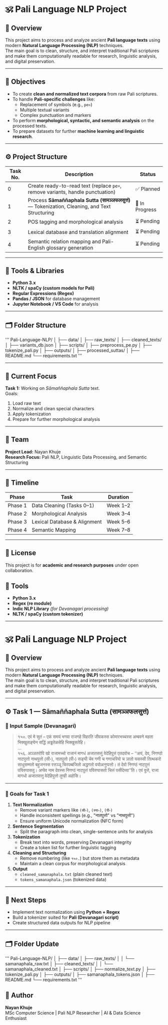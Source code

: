 # 🕉️ Pali Language NLP Project

## 📘 Overview
This project aims to process and analyze ancient **Pali language texts** using modern **Natural Language Processing (NLP)** techniques.  
The main goal is to clean, structure, and interpret traditional Pali scriptures and make them computationally readable for research, linguistic analysis, and digital preservation.

---

## 🧠 Objectives
- To create **clean and normalized text corpora** from raw Pali scriptures.  
- To handle **Pali-specific challenges** like:
  - Replacement of symbols (e.g., `pe०`)
  - Multiple textual variants
  - Complex punctuation and markers
- To perform **morphological, syntactic, and semantic analysis** on the processed texts.
- To prepare datasets for further **machine learning and linguistic research**.

---

## ⚙️ Project Structure

| Task No. | Description | Status |
|-----------|-------------|--------|
| 0 | Create ready-to-read text (replace `pe०`, remove variants, handle punctuation) | ✅ Planned |
| 1 | Process **Sāmaññaphala Sutta (सामञ्‍ञफलसुत्तं)** — Tokenization, Cleaning, and Text Structuring | 🚧 In Progress |
| 2 | POS tagging and morphological analysis | ⏳ Pending |
| 3 | Lexical database and translation alignment | ⏳ Pending |
| 4 | Semantic relation mapping and Pali-English glossary generation | ⏳ Pending |

---

## 🧩 Tools & Libraries
- **Python 3.x**
- **NLTK / spaCy (custom models for Pali)**
- **Regular Expressions (Regex)**
- **Pandas / JSON** for database management
- **Jupyter Notebook / VS Code** for analysis

---

## 🗂️ Folder Structure
'''
Pali-Language-NLP/
│
├── data/
│ ├── raw_texts/
│ ├── cleaned_texts/
│ ├── variants_db.json
│
├── scripts/
│ ├── preprocess_pe.py
│ ├── tokenize_pali.py
│
├── outputs/
│ ├── processed_suttas/
│
├── README.md
└── requirements.txt
'''

---

## 🧾 Current Focus
**Task 1:** Working on _Sāmaññaphala Sutta_ text.  
Goals:
1. Load raw text  
2. Normalize and clean special characters  
3. Apply tokenization  
4. Prepare for further morphological analysis

---

## 👥 Team
**Project Lead:** Nayan Khuje  
**Research Focus:** Pali NLP, Linguistic Data Processing, and Semantic Structuring

---

## 📅 Timeline
| Phase | Task | Duration |
|--------|------|-----------|
| Phase 1 | Data Cleaning (Tasks 0–1) | Week 1–2 |
| Phase 2 | Morphological Analysis | Week 3–4 |
| Phase 3 | Lexical Database & Alignment | Week 5–6 |
| Phase 4 | Semantic Mapping | Week 7–8 |

---

## 📜 License
This project is for **academic and research purposes** under open collaboration.


## 🧩 Tools
- **Python 3.x**
- **Regex (re module)**
- **Indic NLP Library** *(for Devanagari processing)*
- **NLTK / spaCy (custom tokenizer)**

---

# 🕉️ Pali Language NLP Project

## 📘 Overview
This project aims to process and analyze ancient **Pali language texts** using modern **Natural Language Processing (NLP)** techniques.  
The main goal is to clean, structure, and interpret traditional Pali scriptures and make them computationally readable for research, linguistic analysis, and digital preservation.

---

## ⚙️ Task 1 — Sāmaññaphala Sutta (सामञ्‍ञफलसुत्तं)

### 📜 Input Sample (Devanagari)
> १५०. एवं मे सुतं – एकं समयं भगवा राजगहे विहरति जीवकस्स कोमारभच्‍चस्स अम्बवने महता भिक्खुसङ्घेन सद्धिं अड्ढतेळसेहि भिक्खुसतेहि।  
> ...  
> १५६. अञ्‍ञतरोपि खो राजामच्‍चो राजानं मागधं अजातसत्तुं वेदेहिपुत्तं एतदवोच – ‘‘अयं, देव, निगण्ठो नाटपुत्तो नाथपुत्तो (सी॰), नातपुत्तो (पी॰) सङ्घी चेव गणी च गणाचरियो च ञातो यसस्सी तित्थकरो साधुसम्मतो बहुजनस्स रत्तञ्‍ञू चिरपब्बजितो अद्धगतो वयोअनुप्पत्तो। तं देवो निगण्ठं नाटपुत्तं पयिरुपासतु। अप्पेव नाम देवस्स निगण्ठं नाटपुत्तं पयिरुपासतो चित्तं पसीदेय्या’’ति। एवं वुत्ते, राजा मागधो अजातसत्तु वेदेहिपुत्तो तुण्ही अहोसि।

---

### 🧾 Goals for Task 1
1. **Text Normalization**
   - Remove variant markers like `(सी॰)`, `(स्या॰)`, `(पी॰)`  
   - Handle inconsistent spellings (e.g., "नातपुत्तो" vs "नाथपुत्तो")  
   - Ensure uniform Unicode normalization (NFC form)
2. **Sentence Segmentation**
   - Split the paragraph into clean, single-sentence units for analysis
3. **Tokenization**
   - Break text into words, preserving Devanagari integrity  
   - Create a token list for further linguistic tagging
4. **Cleaning and Structuring**
   - Remove numbering (like `१५०.`) but store them as metadata  
   - Maintain a clean corpus for morphological analysis
5. **Output**
   - `cleaned_samanaphala.txt` (plain cleaned text)  
   - `tokens_samanaphala.json` (tokenized data)

---

## 🧠 Next Steps
- Implement text normalization using **Python + Regex**
- Build a tokenizer suited for **Pali (Devanagari script)**
- Create structured data outputs for NLP pipeline

---

## 🗂️ Folder Update
'''
Pali-Language-NLP/
│
├── data/
│ ├── raw_texts/
│ │ └── samanaphala_raw.txt
│ ├── cleaned_texts/
│ │ └── samanaphala_cleaned.txt
│
├── scripts/
│ ├── normalize_text.py
│ ├── tokenize_pali.py
│
├── outputs/
│ ├── samanaphala_tokens.json
│
├── README.md
└── requirements.txt
'''

## 👤 Author
**Nayan Khuje**  
MSc Computer Science | Pali NLP Researcher | AI & Data Science Enthusiast
